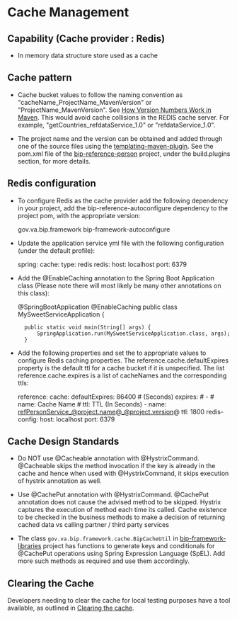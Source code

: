 # Cache Management

## Capability (Cache provider : Redis)
- In memory data structure store used as a cache

## Cache pattern
- Cache bucket values to follow the naming convention as "cacheName\_ProjectName\_MavenVersion" or "ProjectName\_MavenVersion". See [How Version Numbers Work in Maven](https://docs.oracle.com/middleware/1212/core/MAVEN/maven_version.htm#MAVEN400). This would avoid cache collisions in the REDIS cache server. For example, "getCountries\_refdataService\_1.0" or "refdataService\_1.0".

- The project name and the version can be obtained and added through one of the source files using the [templating-maven-plugin](https://www.mojohaus.org/templating-maven-plugin/). See the pom.xml file of the [bip-reference-person](https://github.com/department-of-veterans-affairs/ocp-reference-spring-boot/blob/master/bip-reference-person/pom.xml) project, under the build.plugins section, for more details.

## Redis configuration
- To configure Redis as the cache provider add the following dependency in your project,
add the bip-reference-autoconfigure dependency to the project pom, with the appropriate version:

	<dependency>
        <groupId>gov.va.bip.framework</groupId>
        <artifactId>bip-framework-autoconfigure</artifactId>
        <!-- add the appropriate version -->
    </dependency>
    
- Update the application service yml file with the following configuration (under the default profile):

	spring: 
	  cache:
	    type: redis
	  redis: 
	    host: localhost
	    port: 6379

- Add the @EnableCaching annotation to the Spring Boot Application class (Please note there will most likely be many other annotations on this class):

	@SpringBootApplication
	@EnableCaching
	public class MySweetServiceApplication {
	
	    public static void main(String[] args) {
	        SpringApplication.run(MySweetServiceApplication.class, args);
	    }

- Add the following properties and set the to appropriate values to configure Redis caching properties. The reference.cache.defaultExpires property is the default ttl for a cache bucket if it is unspecified. The list reference.cache.expires is a list of cacheNames and the corresponding ttls:

	reference:
	  cache:
	    defaultExpires: 86400 # (Seconds)
	    expires:
	\#     -
	\#       name: Cache Name
	\#       ttl:  TTL (In Seconds)
	      -
	        name: refPersonService_@project.name@_@project.version@
	        ttl: 1800
	    redis-config:
	      host: localhost
	      port: 6379
	
## Cache Design Standards
- Do NOT use @Cacheable annotation with @HystrixCommand. @Cacheable skips the method invocation if the key is already in the cache and hence when used with @HystrixCommand, it skips execution of hystrix annotation as well.

- Use @CachePut annotation with @HystrixCommand. @CachePut annotation does not cause the advised method to be skipped. Hystrix captures the execution of method each time its called. Cache existence to be checked in the business methods to make a decision of returning cached data vs calling partner / third party services

- The class `gov.va.bip.framework.cache.BipCacheUtil` in [bip-framework-libraries](https://github.com/department-of-veterans-affairs/ocp-framework/tree/master/bip-framework-libraries) project has functions to generate keys and conditionals for @CachePut operations using Spring Expression Language (SpEL). Add more such methods as required and use them accordingly.

## Clearing the Cache
Developers needing to clear the cache for local testing purposes have a tool available, as outlined in [Clearing the cache](https://github.com/department-of-veterans-affairs/ocp-framework/blob/master/bip-framework-autoconfigure/README.md#clearing-the-cache).

